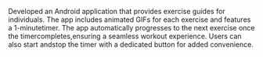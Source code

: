 Developed an Android application that provides exercise guides for individuals.
The app includes animated GIFs for each exercise and features a 1-minutetimer. 
The app automatically progresses to the next exercise once the timercompletes,ensuring a seamless workout experience. Users can also start andstop the timer with a dedicated button for added convenience.
